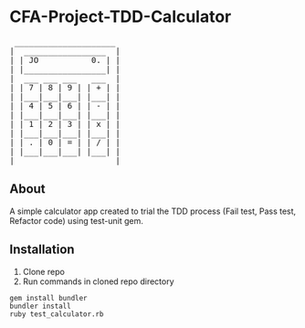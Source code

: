 # CFA-Project-TDD-Calculator
<pre>
 _____________________
|  _________________  |
| | JO           0. | |
| |_________________| |
|  ___ ___ ___   ___  |
| | 7 | 8 | 9 | | + | |
| |___|___|___| |___| |
| | 4 | 5 | 6 | | - | |
| |___|___|___| |___| |
| | 1 | 2 | 3 | | x | |
| |___|___|___| |___| |
| | . | 0 | = | | / | |
| |___|___|___| |___| |
|_____________________|
</pre>
## About
A simple calculator app created to trial the TDD process (Fail test, Pass test, Refactor code) using test-unit gem.
## Installation
1. Clone repo
2. Run commands in cloned repo directory
```
gem install bundler
bundler install
ruby test_calculator.rb
```
